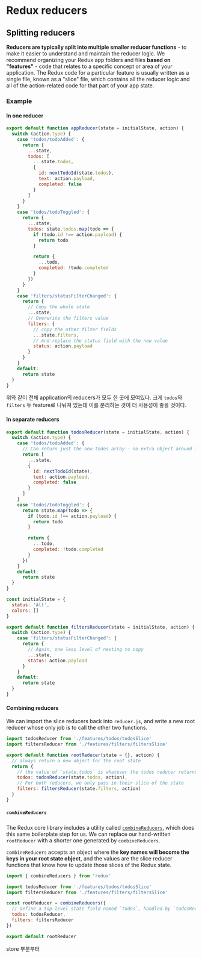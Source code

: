 # Redux reducers

## Splitting reducers

**Reducers are typically split into multiple smaller reducer functions** - to make it easier to understand and maintain the reducer logic. We recommend organizing your Redux app folders and files **based on "features"** - code that relates to a specific concept or area of your application. The Redux code for a particular feature is usually written as a single file, known as a "slice" file, which contains all the reducer logic and all of the action-related code for that part of your app state.

### Example

#### In one reducer

```js
export default function appReducer(state = initialState, action) {
  switch (action.type) {
    case 'todos/todoAdded': {
      return {
        ...state,
        todos: [
          ...state.todos,
          {
            id: nextTodoId(state.todos),
            text: action.payload,
            completed: false
          }
        ]
      }
    }
    case 'todos/todoToggled': {
      return {
        ...state,
        todos: state.todos.map(todo => {
          if (todo.id !== action.payload) {
            return todo
          }

          return {
            ...todo,
            completed: !todo.completed
          }
        })
      }
    }
    case 'filters/statusFilterChanged': {
      return {
        // Copy the whole state
        ...state,
        // Overwrite the filters value
        filters: {
          // copy the other filter fields
          ...state.filters,
          // And replace the status field with the new value
          status: action.payload
        }
      }
    }
    default:
      return state
  }
}
```

위와 같이 전체 application의 reducers가 모두 한 곳에 모여있다. 크게 `todos`와 `filters` 두 feature로 나눠져 있는데 이를 분리하는 것이 더 사용성이 좋을 것이다.

#### In separate reducers

```js
export default function todosReducer(state = initialState, action) {
  switch (action.type) {
    case 'todos/todoAdded': {
      // Can return just the new todos array - no extra object around it
      return [
        ...state,
        {
          id: nextTodoId(state),
          text: action.payload,
          completed: false
        }
      ]
    }
    case 'todos/todoToggled': {
      return state.map(todo => {
        if (todo.id !== action.payload) {
          return todo
        }

        return {
          ...todo,
          completed: !todo.completed
        }
      })
    }
    default:
      return state
  }
}
```

```js
const initialState = {
  status: 'All',
  colors: []
}

export default function filtersReducer(state = initialState, action) {
  switch (action.type) {
    case 'filters/statusFilterChanged': {
      return {
        // Again, one less level of nesting to copy
        ...state,
        status: action.payload
      }
    }
    default:
      return state
  }
}
```

#### Combining reducers

We can import the slice reducers back into `reducer.js`, and write a new root reducer whose only job is to call the other two functions.

```js
import todosReducer from './features/todos/todosSlice'
import filtersReducer from './features/filters/filtersSlice'

export default function rootReducer(state = {}, action) {
  // always return a new object for the root state
  return {
    // the value of `state.todos` is whatever the todos reducer returns
    todos: todosReducer(state.todos, action),
    // For both reducers, we only pass in their slice of the state
    filters: filtersReducer(state.filters, action)
  }
}
```

##### `combineReducers`

The Redux core library includes a utility called [`combineReducers`](https://redux.js.org/api/combinereducers), which does this same boilerplate step for us. We can replace our hand-written `rootReducer` with a shorter one generated by `combineReducers`.

`combineReducers` accepts an object where the **key names will become the keys in your root state object**, and the values are the slice reducer functions that know how to update those slices of the Redux state.

```js
import { combineReducers } from 'redux'

import todosReducer from './features/todos/todosSlice'
import filtersReducer from './features/filters/filtersSlice'

const rootReducer = combineReducers({
  // Define a top-level state field named `todos`, handled by `todosReducer`
  todos: todosReducer,
  filters: filtersReducer
})

export default rootReducer
```

store 부분부터